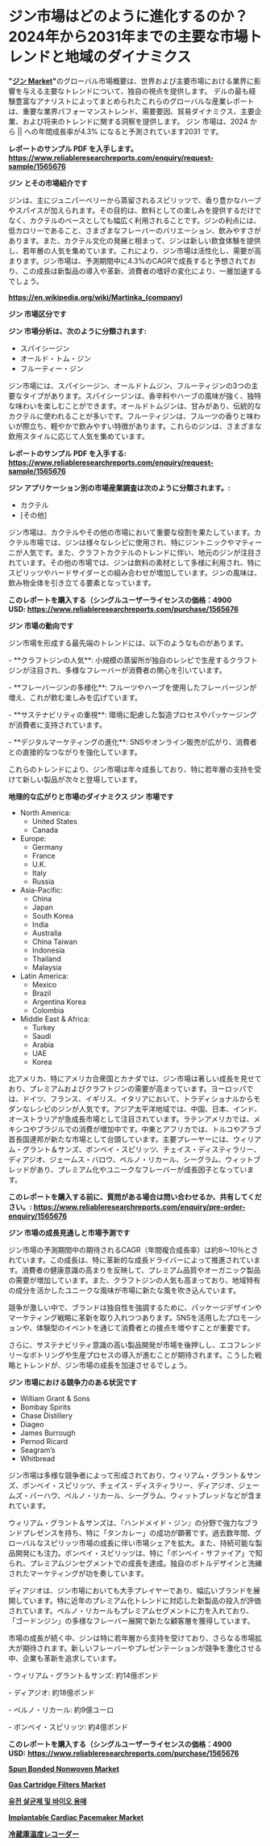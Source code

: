 <p><h1>ジン市場はどのように進化するのか？2024年から2031年までの主要な市場トレンドと地域のダイナミクス</h1></p><p><strong>"<a href="https://www.reliableresearchreports.com/gin-r1565676">ジン Market</a>"</strong>のグローバル市場概要は、世界および主要市場における業界に影響を与える主要なトレンドについて、独自の視点を提供します。 デルの最も経験豊富なアナリストによってまとめられたこれらのグローバルな産業レポートは、重要な業界パフォーマンストレンド、需要要因、貿易ダイナミクス、主要企業、および将来のトレンドに関する洞察を提供します。 ジン 市場は、2024 から || への年間成長率が4.3% になると予測されています2031 です。</p>
<p><strong>レポートのサンプル PDF を入手します。</strong><strong><a href="https://www.reliableresearchreports.com/enquiry/request-sample/1565676">https://www.reliableresearchreports.com/enquiry/request-sample/1565676</a></strong></p>
<p><strong>ジン とその市場紹介です</strong></p>
<p><p>ジンは、主にジュニパーベリーから蒸留されるスピリッツで、香り豊かなハーブやスパイスが加えられます。その目的は、飲料としての楽しみを提供するだけでなく、カクテルのベースとしても幅広く利用されることです。ジンの利点には、低カロリーであること、さまざまなフレーバーのバリエーション、飲みやすさがあります。また、カクテル文化の発展と相まって、ジンは新しい飲食体験を提供し、若年層の人気を集めています。これにより、ジン市場は活性化し、需要が高まります。ジン市場は、予測期間中に4.3%のCAGRで成長すると予想されており、この成長は新製品の導入や革新、消費者の嗜好の変化により、一層加速するでしょう。</p><a href="https://en.wikipedia.org/wiki/Martinka_(company)"></a></p>
<p><strong><a href="https://en.wikipedia.org/wiki/Martinka_(company)">https://en.wikipedia.org/wiki/Martinka_(company)</a></strong></p>
<p><strong>ジン&nbsp;市場区分です</strong><strong></strong></p>
<p><strong>ジン 市場分析は、次のように分類されます:</strong>&nbsp;</p>
<p><ul><li>スパイシージン</li><li>オールド・トム・ジン</li><li>フルーティー・ジン</li></ul></p>
<p><p>ジン市場には、スパイシージン、オールドトムジン、フルーティジンの3つの主要なタイプがあります。スパイシージンは、香辛料やハーブの風味が強く、独特な味わいを楽しむことができます。オールドトムジンは、甘みがあり、伝統的なカクテルに使われることが多いです。フルーティジンは、フルーツの香りと味わいが際立ち、軽やかで飲みやすい特徴があります。これらのジンは、さまざまな飲用スタイルに応じて人気を集めています。</p></p>
<p><strong>レポートのサンプル PDF を入手する: <a href="https://www.reliableresearchreports.com/enquiry/request-sample/1565676">https://www.reliableresearchreports.com/enquiry/request-sample/1565676</a></strong></p>
<p><strong> ジン アプリケーション別の市場産業調査は次のように分類されます。:</strong></p>
<p><ul><li>カクテル</li><li>[その他]</li></ul></p>
<p><p>ジン市場は、カクテルやその他の市場において重要な役割を果たしています。カクテル市場では、ジンは様々なレシピに使用され、特にジントニックやマティーニが人気です。また、クラフトカクテルのトレンドに伴い、地元のジンが注目されています。その他の市場では、ジンは飲料の素材として多様に利用され、特にスピリッツやハードサイダーとの組み合わせが増加しています。ジンの風味は、飲み物全体を引き立てる要素となっています。</p></p>
<p><strong>このレポートを購入する（シングルユーザーライセンスの価格：4900 USD:</strong><strong>&nbsp;<a href="https://www.reliableresearchreports.com/purchase/1565676">https://www.reliableresearchreports.com/purchase/1565676</a></strong></p>
<p><strong>ジン 市場の動向です</strong></p>
<p><p>ジン市場を形成する最先端のトレンドには、以下のようなものがあります。</p><p>- **クラフトジンの人気**: 小規模の蒸留所が独自のレシピで生産するクラフトジンが注目され、多様なフレーバーが消費者の関心を引いています。</p><p>- **フレーバージンの多様化**: フルーツやハーブを使用したフレーバージンが増え、これが飲む楽しみを広げています。</p><p>- **サステナビリティの重視**: 環境に配慮した製造プロセスやパッケージングが消費者に支持されています。</p><p>- **デジタルマーケティングの進化**: SNSやオンライン販売が広がり、消費者との直接的なつながりを強化しています。</p><p>これらのトレンドにより、ジン市場は年々成長しており、特に若年層の支持を受けて新しい製品が次々と登場しています。</p></p>
<p><strong>地理的な広がりと市場のダイナミクス ジン 市場です</strong></p>
<p><ul>
    <li>
        North America:
        <ul>
            <li>United States</li>
            <li>Canada</li>
        </ul>
    </li>
    <li>
        Europe:
        <ul>
            <li>Germany</li>
            <li>France</li>
            <li>U.K.</li>
            <li>Italy</li>
            <li>Russia</li>
        </ul>
    </li>
    <li>
        Asia-Pacific:
        <ul>
            <li>China</li>
            <li>Japan</li>
            <li>South Korea</li>
            <li>India</li>
            <li>Australia</li>
            <li>China Taiwan</li>
            <li>Indonesia</li>
            <li>Thailand</li>
            <li>Malaysia</li>
        </ul>
    </li>
    <li>
        Latin America:
        <ul>
            <li>Mexico</li>
            <li>Brazil</li>
            <li>Argentina Korea</li>
            <li>Colombia</li>
        </ul>
    </li>
    <li>
        Middle East & Africa:
        <ul>
            <li>Turkey</li>
            <li>Saudi</li>
            <li>Arabia</li>
            <li>UAE</li>
            <li>Korea</li>
        </ul>
    </li>
    </ul></p>
<p><p>北アメリカ、特にアメリカ合衆国とカナダでは、ジン市場は著しい成長を見せており、プレミアムおよびクラフトジンの需要が高まっています。ヨーロッパでは、ドイツ、フランス、イギリス、イタリアにおいて、トラディショナルからモダンなレシピのジンが人気です。アジア太平洋地域では、中国、日本、インド、オーストラリアが急成長市場として注目されています。ラテンアメリカでは、メキシコやブラジルでの消費が増加中です。中東とアフリカでは、トルコやアラブ首長国連邦が新たな市場として台頭しています。主要プレーヤーには、ウィリアム・グラント＆サンズ、ボンベイ・スピリッツ、チェイス・ディスティラリー、ディアジオ、ジェームス・バロウ、ペルノ・リカール、シーグラム、ウィットブレッドがあり、プレミアム化やユニークなフレーバーが成長因子となっています。</p></p>
<p><strong>このレポートを購入する前に、質問がある場合は問い合わせるか、共有してください。:&nbsp;<a href="https://www.reliableresearchreports.com/enquiry/pre-order-enquiry/1565676">https://www.reliableresearchreports.com/enquiry/pre-order-enquiry/1565676</a></strong></p>
<p><strong>ジン 市場の成長見通しと市場予測です</strong></p>
<p><p>ジン市場の予測期間中の期待されるCAGR（年間複合成長率）は約8〜10％とされています。この成長は、特に革新的な成長ドライバーによって推進されています。消費者の健康意識の高まりを反映して、プレミアム品質やオーガニック製品の需要が増加しています。また、クラフトジンの人気も高まっており、地域特有の成分を活かしたユニークな風味が市場に新たな風を吹き込んでいます。</p><p>競争が激しい中で、ブランドは独自性を強調するために、パッケージデザインやマーケティング戦略に革新を取り入れつつあります。SNSを活用したプロモーションや、体験型のイベントを通じて消費者との接点を増やすことが重要です。</p><p>さらに、サステナビリティ意識の高い製品開発が市場を後押しし、エコフレンドリーなボトリングや生産プロセスの導入が進むことが期待されます。こうした戦略とトレンドが、ジン市場の成長を加速させるでしょう。</p></p>
<p><strong>ジン 市場における競争力のある状況です</strong></p>
<p><ul><li>William Grant & Sons</li><li>Bombay Spirits</li><li>Chase Distillery</li><li>Diageo</li><li>James Burrough</li><li>Pernod Ricard</li><li>Seagram’s</li><li>Whitbread</li></ul></p>
<p><p>ジン市場は多様な競争者によって形成されており、ウィリアム・グラント＆サンズ、ボンベイ・スピリッツ、チェイス・ディスティラリー、ディアジオ、ジェームズ・バーハウ、ペルノ・リカール、シーグラム、ウィットブレッドなどが含まれています。</p><p>ウィリアム・グラント＆サンズは、『ハンドメイド・ジン』の分野で強力なブランドプレゼンスを持ち、特に「タンカレー」の成功が顕著です。過去数年間、グローバルなスピリッツ市場の成長に伴い市場シェアを拡大。また、持続可能な製品開発にも注力。ボンベイ・スピリッツは、特に「ボンベイ・サファイア」で知られ、プレミアムジンセグメントでの成長を達成。独自のボトルデザインと洗練されたマーケティングが功を奏しています。</p><p>ディアジオは、ジン市場においても大手プレイヤーであり、幅広いブランドを展開しています。特に近年のプレミアム化トレンドに対応した新製品の投入が評価されています。ペルノ・リカールもプレミアムセグメントに力を入れており、「ゴードンジン」の多様なフレーバー展開で新たな顧客層を獲得しています。</p><p>市場の成長が続く中、ジンは特に若年層から支持を受けており、さらなる市場拡大が期待されます。新しいフレーバーやプレゼンテーションが競争を激化させる中、企業も革新を追求しています。</p><p>- ウィリアム・グラント＆サンズ: 約14億ポンド</p><p>- ディアジオ: 約18億ポンド</p><p>- ペルノ・リカール: 約9億ユーロ</p><p>- ボンベイ・スピリッツ: 約4億ポンド</p></p>
<p><strong>このレポートを購入する（シングルユーザーライセンスの価格：4900 USD:</strong>&nbsp;<strong><a href="https://www.reliableresearchreports.com/purchase/1565676">https://www.reliableresearchreports.com/purchase/1565676</a></strong></p>
<p><strong><p><a href="https://www.linkedin.com/pulse/spun-bonded-nonwoven-market-size-share-growth-analysis-type-uckje?trackingId=YklCJQ9nQ8OOoMD0HlWq%2Fw%3D%3D">Spun Bonded Nonwoven Market</a></p><p><a href="https://issuu.com/reportprime-2/docs/gas-cartridge-filters-market-size-2_2575787aa22108">Gas Cartridge Filters Market</a></p><p><a href="https://medium.com/@royerdmtyan906778/oilfield-biocides-and-bio-solvents-market-%EC%9D%98-%EA%B8%80%EB%A1%9C%EB%B2%8C-%EC%8B%9C%EC%9E%A5-%EA%B0%9C%EC%9A%94%EB%8A%94-%EC%A0%84-%EC%84%B8%EA%B3%84-%EB%B0%8F-%EC%A3%BC%EC%9A%94-%EC%8B%9C%EC%9E%A5%EC%9D%98-%EC%82%B0%EC%97%85%EC%97%90-%EC%98%81%ED%96%A5%EC%9D%84-%EB%AF%B8%EC%B9%98%EB%8A%94-%EC%A3%BC%EC%9A%94-%ED%8A%B8%EB%A0%8C%EB%93%9C%EC%97%90-%EB%8C%80%ED%95%9C-%EB%8F%85%ED%8A%B9%ED%95%9C-55b0ec02daaf">유전 살균제 및 바이오 용매</a></p><p><a href="https://github.com/kathiestrine5ty/Market-Research-Report-List-1/blob/main/implantable-cardiac-pacemaker-market.md">Implantable Cardiac Pacemaker Market</a></p><p><a href="https://medium.com/@sheilabruen2023/refrigerator-temperature-recorders-dedf3fbec82c">冷蔵庫温度レコーダー</a></p></strong></p>